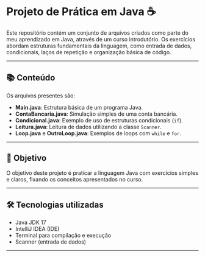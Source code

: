 # Projeto de Prática em Java ☕️

Este repositório contém um conjunto de arquivos criados como parte do meu aprendizado em Java, através de um curso introdutório. Os exercícios abordam estruturas fundamentais da linguagem, como entrada de dados, condicionais, laços de repetição e organização básica de código.

---

## 📚 Conteúdo

Os arquivos presentes são:

- **Main.java**: Estrutura básica de um programa Java.
- **ContaBancaria.java**: Simulação simples de uma conta bancária.
- **Condicional.java**: Exemplo de uso de estruturas condicionais (`if`).
- **Leitura.java**: Leitura de dados utilizando a classe `Scanner`.
- **Loop.java** e **OutroLoop.java**: Exemplos de loops com `while` e `for`.

---

## 🎯 Objetivo

O objetivo deste projeto é praticar a linguagem Java com exercícios simples e claros, fixando os conceitos apresentados no curso.

---

## 🛠️ Tecnologias utilizadas

- Java JDK 17
- IntelliJ IDEA (IDE)
- Terminal para compilação e execução
- Scanner (entrada de dados)

---
